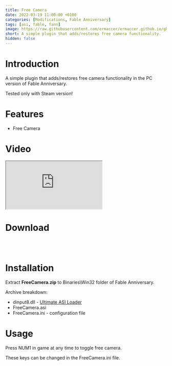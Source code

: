 ```yaml
---
title: Free Camera
date: 2022-03-19 11:00:00 +0100
categories: [Modifications, Fable Anniversary]
tags: [asi, fable, fann]   
image: https://raw.githubusercontent.com/ermaccer/ermaccer.github.io/gh-pages/assets/mods/fablea/freecam/1.jpg
short: A simple plugin that adds/restores free camera functionality.
hidden: false
---
```


# Introduction
A simple plugin that adds/restores free camera functionality in the PC version of Fable Anniversary.

<div class="alert bg-dark">
    Tested only with Steam version!
</div>

# Features

- Free Camera

# Video
<div class="embed-responsive embed-responsive-16by9">
  <iframe class="embed-responsive-item" src="https://www.youtube.com/embed/F3X8qThFHDQ" allowfullscreen></iframe>
</div>

# Download

<a class="btn btn-block btn-dark bg-dark text-gray btn-lg" style="color: white;" href="https://github.com/ermaccer/FableAnniversary.FreeCamera/releases/latest/download/FreeCamera.zip" role="button">
<i class="fas fa-download"></i>
Download
</a>
<br>
<a class="btn btn-block btn-dark bg-dark text-gray btn-lg" style="color: white;" href="https://github.com/ermaccer/FableAnniversary.FreeCamera/" role="button">
<i class="fab fa-github"></i>
Source
</a>


# Installation 

Extract **FreeCamera.zip** to Binaries\Win32 folder of Fable Anniversary.

Archive breakdown:

 - dinput8.dll - [Ultimate ASI Loader](https://github.com/ThirteenAG/Ultimate-ASI-Loader/)
 - FreeCamera.asi 
 - FreeCamera.ini - configuration file



# Usage

Press NUM1 in game at any time to toggle free camera.

These keys can be changed in the FreeCamera.ini file.
